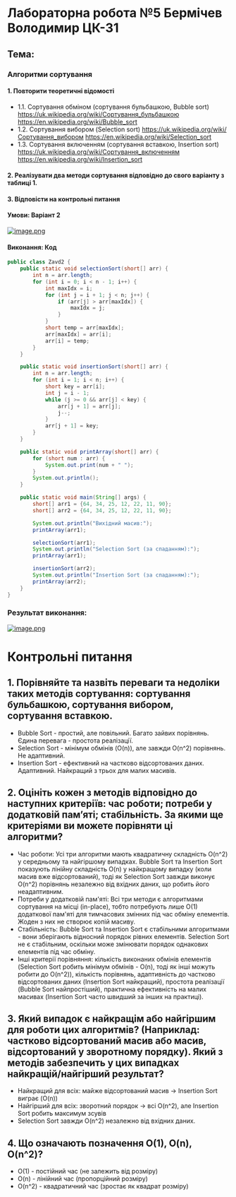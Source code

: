 # Лабораторна робота №5 Бермічев Володимир ЦК-31
## Тема: 
### Алгоритми сортування

#### 1. Повторити теоретичні відомості
- 1.1. Сортування обміном (сортування бульбашкою, Bubble sort)
https://uk.wikipedia.org/wiki/Сортування_бульбашкою
https://en.wikipedia.org/wiki/Bubble_sort
- 1.2. Сортування вибором (Selection sort)
https://uk.wikipedia.org/wiki/Сортування_вибором
https://en.wikipedia.org/wiki/Selection_sort
- 1.3. Сортування включенням (сортування вставкою, Insertion sort)
https://uk.wikipedia.org/wiki/Сортування_включенням
https://en.wikipedia.org/wiki/Insertion_sort

#### 2. Реалізувати два методи сортування відповідно до свого варіанту з таблиці 1.

#### 3. Відповісти на контрольні питання

#### Умови: Варіант 2
[![image.png](https://i.postimg.cc/mZzV0wLX/image.png)](https://postimg.cc/V5wjtXbn)

#### Виконання: Код
```Java
public class Zavd2 {
    public static void selectionSort(short[] arr) {
        int n = arr.length;
        for (int i = 0; i < n - 1; i++) {
            int maxIdx = i;
            for (int j = i + 1; j < n; j++) {
                if (arr[j] > arr[maxIdx]) {
                    maxIdx = j;
                }
            }
            short temp = arr[maxIdx];
            arr[maxIdx] = arr[i];
            arr[i] = temp;
        }
    }

    public static void insertionSort(short[] arr) {
        int n = arr.length;
        for (int i = 1; i < n; i++) {
            short key = arr[i];
            int j = i - 1;
            while (j >= 0 && arr[j] < key) {
                arr[j + 1] = arr[j];
                j--;
            }
            arr[j + 1] = key;
        }
    }

    public static void printArray(short[] arr) {
        for (short num : arr) {
            System.out.print(num + " ");
        }
        System.out.println();
    }

    public static void main(String[] args) {
        short[] arr1 = {64, 34, 25, 12, 22, 11, 90};
        short[] arr2 = {64, 34, 25, 12, 22, 11, 90};

        System.out.println("Вихідний масив:");
        printArray(arr1);

        selectionSort(arr1);
        System.out.println("Selection Sort (за спаданням):");
        printArray(arr1);

        insertionSort(arr2);
        System.out.println("Insertion Sort (за спаданням):");
        printArray(arr2);
    }
}
```
### Результат виконання:
[![image.png](https://i.postimg.cc/2jZM4mZ2/image.png)](https://postimg.cc/dDJ5Ybny)

# Контрольні питання
## 1. Порівняйте та назвіть переваги та недоліки таких методів сортування: сортування бульбашкою, сортування вибором, сортування вставкою.
- Bubble Sort - простий, але повільний. Багато зайвих порівнянь. Єдина перевага - простота реалізації.
- Selection Sort - мінімум обмінів (O(n)), але завжди O(n^2) порівнянь. Не адаптивний.
- Insertion Sort - ефективний на частково відсортованих даних. Адаптивний. Найкращий з трьох для малих масивів.

## 2. Оцініть кожен з методів відповідно до наступних критеріїв: час роботи; потреби у додатковій пам’яті; стабільність. За якими ще критеріями ви можете порівняти ці алгоритми?
- Час роботи: Усі три алгоритми мають квадратичну складність O(n^2) у середньому та найгіршому випадках. Bubble Sort
та Insertion Sort показують лінійну складність O(n) у найкращому випадку (коли масив вже відсортований), тоді як Selection 
Sort завжди виконує O(n^2) порівнянь незалежно від вхідних даних, що робить його неадаптивним.
- Потреби у додатковій пам'яті: Всі три методи є алгоритмами сортування на місці (in-place), тобто потребують лише O(1)
додаткової пам'яті для тимчасових змінних під час обміну елементів. Жоден з них не створює копій масиву.
- Стабільність: Bubble Sort та Insertion Sort є стабільними алгоритмами - вони зберігають відносний порядок рівних 
елементів. Selection Sort не є стабільним, оскільки може змінювати порядок однакових елементів під час обміну.
- Інші критерії порівняння: кількість виконаних обмінів елементів (Selection Sort робить мінімум обмінів - O(n), 
тоді як інші можуть робити до O(n^2)), кількість порівнянь, адаптивність до частково відсортованих даних (Insertion Sort 
найкращий), простота реалізації (Bubble Sort найпростіший), практична ефективність на малих масивах (Insertion Sort часто 
швидший за інших на практиці).

## 3. Який випадок є найкращім або найгіршим для роботи цих алгоритмів? (Наприклад: частково відсортований масив або масив, відсортований у зворотному порядку). Який з методів забезпечить у цих випадках найкращій/найгірший результат?
- Найкращий для всіх: майже відсортований масив → Insertion Sort виграє (O(n))
- Найгірший для всіх: зворотний порядок → всі O(n^2), але Insertion Sort робить максимум зсувів
- Selection Sort завжди O(n^2) незалежно від вхідних даних.

## 4. Що означають позначення O(1), O(n), O(n^2)?
- O(1) - постійний час (не залежить від розміру)
- O(n) - лінійний час (пропорційний розміру)
- O(n^2) - квадратичний час (зростає як квадрат розміру)